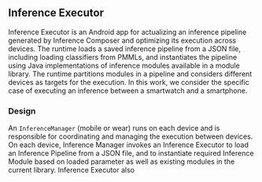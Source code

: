 ## Inference Executor
Inference Executor is an Android app for actualizing an inference pipeline generated by Inference Composer and optimizing its execution across devices. The runtime loads a saved inference pipeline from a JSON file, including loading classifiers from PMMLs, and instantiates the pipeline using Java implementations of inference modules available in a module library. The runtime partitions modules in a pipeline and considers different devices as targets for the execution. In this work, we consider the specific case of executing an inference between a smartwatch and a smartphone.

### Design
An `InferenceManager` (mobile or wear) runs on each device and is responsible for coordinating and managing the execution between devices. On each device, Inference Manager invokes an Inference Executor to load an Inference Pipeline from a JSON file, and to instantiate required Inference Module based on loaded parameter as well as existing modules in the current library. Inference Executor also
